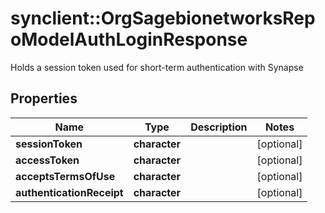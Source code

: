 # synclient::OrgSagebionetworksRepoModelAuthLoginResponse

Holds a session token used for short-term authentication with Synapse

## Properties
Name | Type | Description | Notes
------------ | ------------- | ------------- | -------------
**sessionToken** | **character** |  | [optional] 
**accessToken** | **character** |  | [optional] 
**acceptsTermsOfUse** | **character** |  | [optional] 
**authenticationReceipt** | **character** |  | [optional] 


